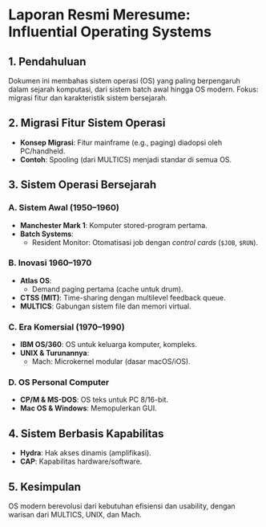 
# Laporan Resmi Meresume: Influential Operating Systems

## 1. Pendahuluan
Dokumen ini membahas sistem operasi (OS) yang paling berpengaruh dalam sejarah komputasi, dari sistem batch awal hingga OS modern. Fokus: migrasi fitur dan karakteristik sistem bersejarah.

## 2. Migrasi Fitur Sistem Operasi
- **Konsep Migrasi**: Fitur mainframe (e.g., paging) diadopsi oleh PC/handheld.
- **Contoh**: Spooling (dari MULTICS) menjadi standar di semua OS.

## 3. Sistem Operasi Bersejarah
### A. Sistem Awal (1950–1960)
- **Manchester Mark 1**: Komputer stored-program pertama.
- **Batch Systems**: 
  - Resident Monitor: Otomatisasi job dengan *control cards* (`$JOB`, `$RUN`).

### B. Inovasi 1960–1970
- **Atlas OS**: 
  - Demand paging pertama (cache untuk drum).
- **CTSS (MIT)**: Time-sharing dengan multilevel feedback queue.
- **MULTICS**: Gabungan sistem file dan memori virtual.

### C. Era Komersial (1970–1990)
- **IBM OS/360**: OS untuk keluarga komputer, kompleks.
- **UNIX & Turunannya**: 
  - Mach: Microkernel modular (dasar macOS/iOS).

### D. OS Personal Computer
- **CP/M & MS-DOS**: OS teks untuk PC 8/16-bit.
- **Mac OS & Windows**: Memopulerkan GUI.

## 4. Sistem Berbasis Kapabilitas
- **Hydra**: Hak akses dinamis (amplifikasi).
- **CAP**: Kapabilitas hardware/software.

## 5. Kesimpulan
OS modern berevolusi dari kebutuhan efisiensi dan usability, dengan warisan dari MULTICS, UNIX, dan Mach.
